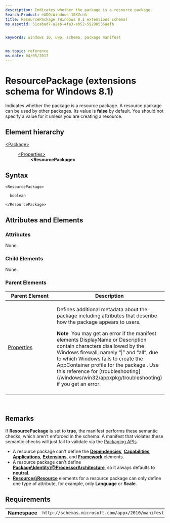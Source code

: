 ```yaml
---
description: Indicates whether the package is a resource package.
Search.Product: eADQiWindows 10XVcnh
title: ResourcePackage (Windows 8.1 extensions schema)
ms.assetid: 51cabad7-a2eb-4fa3-ab52-59298555aefb


keywords: windows 10, uwp, schema, package manifest


ms.topic: reference
ms.date: 04/05/2017
---
```


# ResourcePackage (extensions schema for Windows 8.1)

Indicates whether the package is a resource package. A resource package can be used by other packages. Its value is **false** by default. You should not specify a value for it unless you are creating a resource.

## Element hierarchy

<dl>
<dt><a href="element-package.md">&lt;Package&gt;</a></dt>
<dd>
<dl>
<dt><a href="element-properties.md">&lt;Properties&gt;</a></dt>
<dd><b>&lt;ResourcePackage&gt;</b></dd>
</dl>
</dd>
</dl>

## Syntax

``` syntax
<ResourcePackage>

  boolean

</ResourcePackage>
```

## Attributes and Elements


### Attributes

None.

### Child Elements

None.

### Parent Elements

<table>
<colgroup>
<col width="50%" />
<col width="50%" />
</colgroup>
<thead>
<tr class="header">
<th>Parent Element</th>
<th>Description</th>
</tr>
</thead>
<tbody>
<tr class="odd">
<td><a href="element-properties.md">Properties</a> </td>
<td><p>Defines additional metadata about the package including attributes that describe how the package appears to users.</p>
<div class="alert">
<strong>Note</strong>  You may get an error if the manifest elements DisplayName or Description contain characters disallowed by the Windows firewall; namely “|” and “all”, due to which Windows fails to create the AppContainer profile for the package . Use this reference for [troubleshooting](/windows/win32/appxpkg/troubleshooting) if you get an error.
</div>
<div>
 
</div></td>
</tr>
</tbody>
</table>

 

## Remarks

If **ResourcePackage** is set to **true**, the manifest performs these semantic checks, which aren't enforced in the schema. A manifest that violates these semantic checks will just fail to validate via the [Packaging APIs](/windows/win32/appxpkg/interfaces).

-   A resource package can't define the [**Dependencies**](element-dependencies.md), [**Capabilities**](appxmanifestschema/../element-capabilities.md), [**Applications**](../appxmanifestschema/element-applications.md), [**Extensions**](element-extensions.md), and [**Framework**](element-framework.md) elements.
-   A resource package can't define [**Package\\Identity\\@ProcessorArchitecture**](../appxmanifestschema/element-identity.md), so it always defaults to **neutral**.
-   [**Resources\\Resource**](element-resource.md) elements for a resource package can only define one type of attribute, for example, only **Language** or **Scale**.

## Requirements

|               |                                                             |
|---------------|-------------------------------------------------------------|
| **Namespace** | `http://schemas.microsoft.com/appx/2010/manifest` |

 

 
